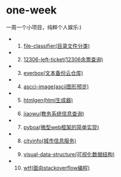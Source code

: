 # one-week
一周一个小项目，纯粹个人娱乐:)

 - 01. [file-classifier(目录文件分类)](https://github.com/tonnie17/one-week/tree/master/01-file-classifier)
 - 02. [12306-left-ticket(12306余票查询)](https://github.com/tonnie17/one-week/tree/master/02-12306-left-ticket)
 - 03. [everbox(文本备份云仓库)](https://github.com/tonnie17/one-week/tree/master/03-everbox)
 - 04. [ascci-image(ascii图形预览)](https://github.com/tonnie17/one-week/tree/master/04-ascci-image)
 - 05. [htmlgen(html生成器)](https://github.com/tonnie17/one-week/tree/master/05-htmlgen)
 - 06. [jiaowu(教务系统信息查询)](https://github.com/tonnie17/one-week/tree/master/06-jiaowu)
 - 07. [pyboa(微型web框架的简单实现)](https://github.com/tonnie17/one-week/tree/master/07-web-pyboa)
 - 08. [cityinfo(城市信息服务)](https://github.com/tonnie17/one-week/tree/master/08-cityinfo)
 - 09. [visual-data-structure(可视化数据结构)](https://github.com/tonnie17/one-week/tree/master/09-visual-data-structure)
 - 10. [wtf(面向stackoverflow编程)](https://github.com/tonnie17/one-week/tree/master/10-wtf)
